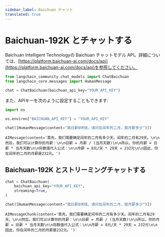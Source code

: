 ```yaml
---
sidebar_label: Baichuan チャット
translated: true
---
```


# Baichuan-192K とチャットする

Baichuan Intelligent Technologyの Baichuan チャットモデル API。詳細については、[https://platform.baichuan-ai.com/docs/api](https://platform.baichuan-ai.com/docs/api)を参照してください。

```python
from langchain_community.chat_models import ChatBaichuan
from langchain_core.messages import HumanMessage
```

```python
chat = ChatBaichuan(baichuan_api_key="YOUR_API_KEY")
```

また、APIキーを次のように設定することもできます:

```python
import os

os.environ["BAICHUAN_API_KEY"] = "YOUR_API_KEY"
```

```python
chat([HumanMessage(content="我日薪8块钱，请问在闰年的二月，我月薪多少")])
```

```output
AIMessage(content='首先，我们需要确定闰年的二月有多少天。闰年的二月有29天。\n\n然后，我们可以计算你的月薪：\n\n日薪 = 月薪 / (当月天数)\n\n所以，你的月薪 = 日薪 * 当月天数\n\n将数值代入公式：\n\n月薪 = 8元/天 * 29天 = 232元\n\n因此，你在闰年的二月的月薪是232元。')
```

## Baichuan-192K とストリーミングチャットする

```python
chat = ChatBaichuan(
    baichuan_api_key="YOUR_API_KEY",
    streaming=True,
)
```

```python
chat([HumanMessage(content="我日薪8块钱，请问在闰年的二月，我月薪多少")])
```

```output
AIMessageChunk(content='首先，我们需要确定闰年的二月有多少天。闰年的二月有29天。\n\n然后，我们可以计算你的月薪：\n\n日薪 = 月薪 / (当月天数)\n\n所以，你的月薪 = 日薪 * 当月天数\n\n将数值代入公式：\n\n月薪 = 8元/天 * 29天 = 232元\n\n因此，你在闰年的二月的月薪是232元。')
```
